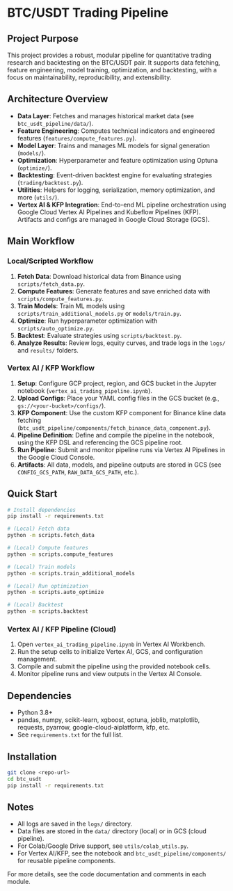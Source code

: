 # BTC/USDT Trading Pipeline

## Project Purpose
This project provides a robust, modular pipeline for quantitative trading research and backtesting on the BTC/USDT pair. It supports data fetching, feature engineering, model training, optimization, and backtesting, with a focus on maintainability, reproducibility, and extensibility.

## Architecture Overview
- **Data Layer**: Fetches and manages historical market data (see `btc_usdt_pipeline/data/`).
- **Feature Engineering**: Computes technical indicators and engineered features (`features/compute_features.py`).
- **Model Layer**: Trains and manages ML models for signal generation (`models/`).
- **Optimization**: Hyperparameter and feature optimization using Optuna (`optimize/`).
- **Backtesting**: Event-driven backtest engine for evaluating strategies (`trading/backtest.py`).
- **Utilities**: Helpers for logging, serialization, memory optimization, and more (`utils/`).
- **Vertex AI & KFP Integration**: End-to-end ML pipeline orchestration using Google Cloud Vertex AI Pipelines and Kubeflow Pipelines (KFP). Artifacts and configs are managed in Google Cloud Storage (GCS).

## Main Workflow
### Local/Scripted Workflow
1. **Fetch Data**: Download historical data from Binance using `scripts/fetch_data.py`.
2. **Compute Features**: Generate features and save enriched data with `scripts/compute_features.py`.
3. **Train Models**: Train ML models using `scripts/train_additional_models.py` or `models/train.py`.
4. **Optimize**: Run hyperparameter optimization with `scripts/auto_optimize.py`.
5. **Backtest**: Evaluate strategies using `scripts/backtest.py`.
6. **Analyze Results**: Review logs, equity curves, and trade logs in the `logs/` and `results/` folders.

### Vertex AI / KFP Workflow
1. **Setup**: Configure GCP project, region, and GCS bucket in the Jupyter notebook (`vertex_ai_trading_pipeline.ipynb`).
2. **Upload Configs**: Place your YAML config files in the GCS bucket (e.g., `gs://<your-bucket>/configs/`).
3. **KFP Component**: Use the custom KFP component for Binance kline data fetching (`btc_usdt_pipeline/components/fetch_binance_data_component.py`).
4. **Pipeline Definition**: Define and compile the pipeline in the notebook, using the KFP DSL and referencing the GCS pipeline root.
5. **Run Pipeline**: Submit and monitor pipeline runs via Vertex AI Pipelines in the Google Cloud Console.
6. **Artifacts**: All data, models, and pipeline outputs are stored in GCS (see `CONFIG_GCS_PATH`, `RAW_DATA_GCS_PATH`, etc.).

## Quick Start
```bash
# Install dependencies
pip install -r requirements.txt

# (Local) Fetch data
python -m scripts.fetch_data

# (Local) Compute features
python -m scripts.compute_features

# (Local) Train models
python -m scripts.train_additional_models

# (Local) Run optimization
python -m scripts.auto_optimize

# (Local) Backtest
python -m scripts.backtest
```

### Vertex AI / KFP Pipeline (Cloud)
1. Open `vertex_ai_trading_pipeline.ipynb` in Vertex AI Workbench.
2. Run the setup cells to initialize Vertex AI, GCS, and configuration management.
3. Compile and submit the pipeline using the provided notebook cells.
4. Monitor pipeline runs and view outputs in the Vertex AI Console.

## Dependencies
- Python 3.8+
- pandas, numpy, scikit-learn, xgboost, optuna, joblib, matplotlib, requests, pyarrow, google-cloud-aiplatform, kfp, etc.
- See `requirements.txt` for the full list.

## Installation
```bash
git clone <repo-url>
cd btc_usdt
pip install -r requirements.txt
```

## Notes
- All logs are saved in the `logs/` directory.
- Data files are stored in the `data/` directory (local) or in GCS (cloud pipeline).
- For Colab/Google Drive support, see `utils/colab_utils.py`.
- For Vertex AI/KFP, see the notebook and `btc_usdt_pipeline/components/` for reusable pipeline components.

For more details, see the code documentation and comments in each module.
